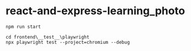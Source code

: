 # react-and-express-learning_photo

```
npm run start
```

```
cd frontend\__test__\playwright
npx playwright test --project=chromium --debug
```
